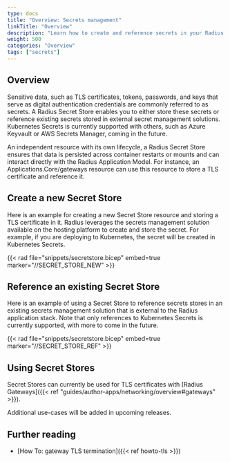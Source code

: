 ```yaml
---
type: docs
title: "Overview: Secrets management"
linkTitle: "Overview"
description: "Learn how to create and reference secrets in your Radius application"
weight: 500
categories: "Overview"
tags: ["secrets"]
---
```


## Overview

Sensitive data, such as TLS certificates, tokens, passwords, and keys that serve as digital authentication credentials are commonly referred to as secrets. A Radius Secret Store enables you to either store these secrets or reference existing secrets stored in external secret management solutions. Kubernetes Secrets is currently supported with others, such as Azure Keyvault or AWS Secrets Manager, coming in the future.

An independent resource with its own lifecycle, a Radius Secret Store ensures that data is persisted across container restarts or mounts and can interact directly with the Radius Application Model. For instance, an Applications.Core/gateways resource can use this resource to store a TLS certificate and reference it.

## Create a new Secret Store

Here is an example for creating a new Secret Store resource and storing a TLS certificate in it. Radius leverages the secrets management solution available on the hosting platform to create and store the secret. For example, if you are deploying to Kubernetes, the secret will be created in Kubernetes Secrets.

{{< rad file="snippets/secretstore.bicep" embed=true marker="//SECRET_STORE_NEW" >}}

## Reference an existing Secret Store

Here is an example of using a Secret Store to reference secrets stores in an existing secrets management solution that is external to the Radius application stack. Note that only references to Kubernetes Secrets is currently supported, with more to come in the future.

{{< rad file="snippets/secretstore.bicep" embed=true marker="//SECRET_STORE_REF" >}}

## Using Secret Stores

Secret Stores can currently be used for TLS certificates with [Radius Gateways]({{< ref "guides/author-apps/networking/overview#gateways" >}}).

Additional use-cases will be added in upcoming releases.

## Further reading

- [How To: gateway TLS termination]({{< ref howto-tls >}})
